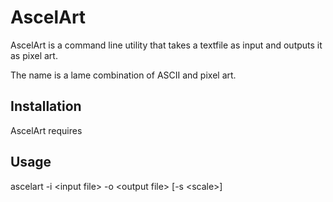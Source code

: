 # AscelArt

AscelArt is a command line utility that takes a textfile as input and outputs it
as pixel art.

The name is a lame combination of ASCII and pixel art.


## Installation

AscelArt requires


## Usage

ascelart -i \<input file\> -o \<output file\> [-s \<scale\>]